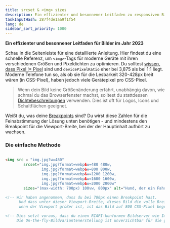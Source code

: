 ```yaml
---
title: srcset & <img> sizes
description: Ein effizienter und besonnener Leitfaden zu responsiven Bildern für 2023
taskInputHash: 287f4de1aa9f1f54
lang: de
sidebar_sort_priority: 1000
---
```

**Ein effizienter und besonnener Leitfaden für Bilder im Jahr 2023**

Schau in die Seitenleiste für eine detaillierte Anleitung. Hier findest du eine schnelle Referenz, um `<img>`-Tags für moderne Geräte mit ihren verschiedenen Größen und Pixeldichten zu optimieren. Du solltest [wissen, dass Pixel != Pixel](/de/pixels-not-pixels) sind und `devicePixelRatio` eher bei 3,875 als bei 1:1 liegt. Moderne Telefone tun so, als ob sie für die Lesbarkeit 320-428px breit wären (in CSS-Pixel), haben jedoch viele Gerätepixel pro CSS-Pixel.

> Wenn dein Bild keine Größenänderung erfährt, unabhängig davon, wie schmal du das Browserfenster machst, solltest du stattdessen [Dichtebeschreibungen](/de/density-descriptors) verwenden. Dies ist oft für Logos, Icons und Schaltflächen geeignet.

Weißt du, was deine [Breakpoints](/de/breakpoints) sind? Du wirst diese Zahlen für die Feinabstimmung der Lösung unten benötigen - und mindestens den Breakpoint für die Viewport-Breite, bei der der Hauptinhalt aufhört zu wachsen.

### Die einfache Methode

```html

<img src = "img.jpg?w=480" 
        srcset="img.jpg?format=webp&w=480 480w, 
                img.jpg?format=webp&w=800 800w, 
                img.jpg?format=webp&w=1200 1200w, 
                img.jpg?format=webp&w=1600 1600w, 
                img.jpg?format=webp&w=2000 2000w"
        sizes="(max-width: 700px) 100vw, 800px" alt="Hund, der ein Fahrrad fährt" />

<!-- Wir haben angenommen, dass du bei 700px einen Breakpoint hast. 
      Und dass unter dieser Viewport-Breite, dieses Bild die volle Breite einnimmt, aber
      wenn der Viewport größer ist, ist das Bild auf 800 CSS-Pixel begrenzt -->

<!-- Dies setzt voraus, dass du einen RIAPI-konformen Bildserver wie Imageflow verwendest. 
     Die On-the-fly-Bildvariantenerstellung ist unverzichtbar für die geistige Gesundheit eines Entwicklers. -->
```
